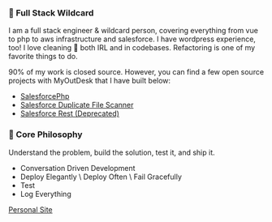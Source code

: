 ### :rocket: Full Stack Wildcard
I am a full stack engineer & wildcard person, covering everything from vue to php to aws infrastructure and salesforce. I have wordpress experience, too! I love cleaning 🧹 both IRL and in codebases. Refactoring is one of my favorite things to do.

90% of my work is closed source. However, you can find a few open source projects with MyOutDesk that I have built below:

- [SalesforcePhp](https://github.com/MyOutDeskLLC/SalesforcePhp)
- [Salesforce Duplicate File Scanner](https://github.com/MyOutDeskLLC/SalesforceDuplicateFileScanner)
- [Salesforce Rest (Deprecated)](https://github.com/MyOutDeskLLC/SalesforceRest)

### 📖 Core Philosophy
Understand the problem, build the solution, test it, and ship it.

- Conversation Driven Development
- Deploy Elegantly \ Deploy Often \ Fail Gracefully
- Test
- Log Everything

[Personal Site](https://jaysonlindsley.dev)
